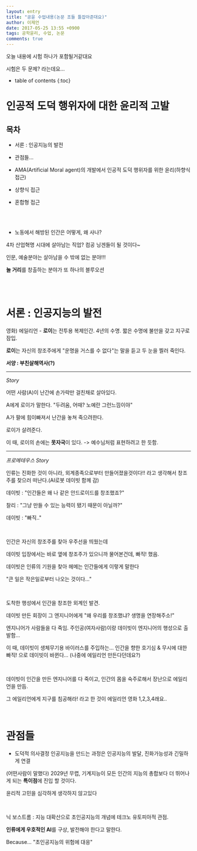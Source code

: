 ```yaml
---
layout: entry
title: "공윤 수업내용(논문 조들 틀잡아준대요)"
author: 이제언
date: 2017-05-25 13:55 +0900
tags: 공학윤리, 수업, 논문
comments: true
---
```


오늘 내용에 시험 하나가 포함될거같대요

시험은 두 문제? 라는데요...

* table of contents
{:toc}

# 인공적 도덕 행위자에 대한 윤리적 고발

## 목차

* 서론 : 인공지능의 발전

* 관점들...

* AMA(Artificial Moral agent)의 개발에서 인공적 도덕 행위자를 위한 윤리(하향식 접근)

* 상향식 접근

* 혼합형 접근

<br>

<br>

* 노동에서 해방된 인간은 어떻게, 왜 사나?

4차 산업혁명 시대에 살아남는 직업? 컴공 닝겐들이 될 것이다~

인문, 예술분야는 살아남을 수 밖에 없는 분야!!!

**놀 거리**를 창출하는 분야가 또 하나의 블루오션

<br>
<br>

# 서론 : 인공지능의 발전

영화) 에일리언 - **로이**는 전투용 복제인간. 4년의 수명. 짧은 수명에 불만을 갖고 지구로 잠입.

**로이**는 자신의 창조주에게 "운명을 거스를 수 없다"는 말을 듣고 두 눈을 찔러 죽인다.

**서양 : 부친살해역사(?)**

---

*Story*

어떤 사람(A)이 난간에 손가락만 걸친채로 살아있다.

A에게 로이가 말한다. "두려움, 어때? 노예란 그런느낌이야"

A가 팔에 힘이빠져서 난간을 놓쳐 죽으려한다.

로이가 살려준다.

이 때, 로이의 손에는 **못자국**이 있다. -> 예수님처럼 표현하려고 한 듯함.

---

*프로메테우스 Story*

인류는 진화한 것이 아니라, 외계종족으로부터 만들어졌을것이다!! 라고 생각해서 창조주를 찾으러 떠난다.(AI로봇 데이빗 함께 감)

데이빗 : "인간들은 왜 나 같은 안드로이드를 창조했죠?"

찰리 : "그냥 만들 수 있는 능력이 됐기 때문이 아닐까?"

데이빗 : "빠직.."

<br>

인간은 자신의 창조주를 찾아 우주선을 띄웠는데

데이빗 입장에서는 바로 옆에 창조주가 있으니까 물어본건데, 빠직! 했음.

데이빗은 인류의 기원을 찾아 헤메는 인간들에게 이렇게 말한다

"큰 일은 작은일로부터 나오는 것이다..."

<br>

도착한 행성에서 인간을 창조한 외계인 발견.

데이빗 만든 회장이 그 엔지니어에게 "왜 우리를 창조했냐? 생명을 연장해주소!"

엔지니어가 사람들을 다 죽임. 주인공(여자사람)이랑 데이빗이 엔지니어의 행성으로 출발함...

이 때, 데이빗이 생체무기용 바이러스를 주입하는... 인간을 향한 호기심 & 무시에 대한 빠직! 으로 데이빗이 바뀐다... (나중에 에일리언 만든다던데요?)

<br>

데이빗이 인간을 만든 엔지니어를 다 죽이고, 인간의 몸을 숙주로해서 장난으로 에일리언을 만듬.

그 에일리언에게 지구를 침공해라! 라고 한 것이 에일리언 영화 1,2,3,4래요..

<br>

# 관점들

* 도덕적 의사결정 인공지능을 만드는 과정은 인공지능의 발달, 진화가능성과 긴밀하게 연결

(어떤사람이 말했다) 2029년 무렵, 기계지능이 모든 인간의 지능의 총합보다 더 뛰어나게 되는 **특이점**에 진입 할 것이다.

윤리적 고민을 심각하게 생각하지 않고있다

<br>

닉 보스트롬 : 지능 대확산으로 초인공지능의 개념에 테크노 유토피아적 관점.

**인류에게 우호적인 AI**를 구상, 발전해야 한다고 말한다.

Because... "초인공지능의 위험에 대응"

<br>

